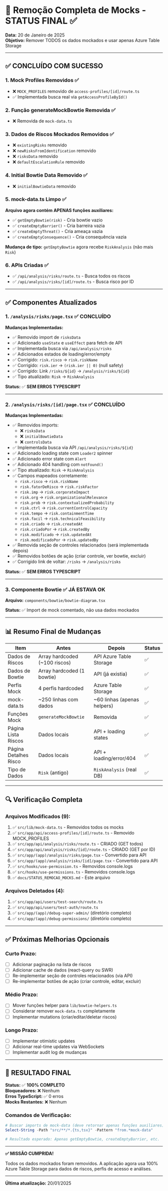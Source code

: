 # 🧹 Remoção Completa de Mocks - STATUS FINAL ✅

**Data:** 20 de Janeiro de 2025  
**Objetivo:** Remover TODOS os dados mockados e usar apenas Azure Table Storage

---

## ✅ CONCLUÍDO COM SUCESSO

### 1. Mock Profiles Removidos ✅
- ❌ `MOCK_PROFILES` removido de `access-profiles/[id]/route.ts`
- ✅ Implementada busca real via `getAccessProfileById()`

### 2. Função generateMockBowtie Removida ✅
- ❌ Removida de `mock-data.ts`

### 3. Dados de Riscos Mockados Removidos ✅
- ❌ `existingRisks` removido
- ❌ `newRisksFromIdentification` removido
- ❌ `risksData` removido
- ❌ `defaultEscalationRule` removido

### 4. Initial Bowtie Data Removido ✅
- ❌ `initialBowtieData` removido

### 5. mock-data.ts Limpo ✅
**Arquivo agora contém APENAS funções auxiliares:**
- ✅ `getEmptyBowtie(risk)` - Cria bowtie vazio
- ✅ `createEmptyBarrier()` - Cria barreira vazia
- ✅ `createEmptyThreat()` - Cria ameaça vazia
- ✅ `createEmptyConsequence()` - Cria consequência vazia

**Mudança de tipo:** `getEmptyBowtie` agora recebe `RiskAnalysis` (não mais `Risk`)

### 6. APIs Criadas ✅
- ✅ `/api/analysis/risks/route.ts` - Busca todos os riscos
- ✅ `/api/analysis/risks/[id]/route.ts` - Busca risco por ID

---

## ✅ Componentes Atualizados

### 1. `/analysis/risks/page.tsx` ✅ **CONCLUÍDO**

**Mudanças Implementadas:**
- ✅ Removido import de `risksData`
- ✅ Adicionado `useState` e `useEffect` para fetch de API
- ✅ Implementada busca via `/api/analysis/risks`
- ✅ Adicionados estados de loading/error/empty
- ✅ Corrigido: `risk.risco` → `risk.riskName`
- ✅ Corrigido: `risk.ier` → `(risk.ier || 0)` (null safety)
- ✅ Corrigido: Link `/risks/${id}` → `/analysis/risks/${id}`
- ✅ Tipo atualizado: `Risk` → `RiskAnalysis`

**Status:** ✅ **SEM ERROS TYPESCRIPT**

---

### 2. `/analysis/risks/[id]/page.tsx` ✅ **CONCLUÍDO**

**Mudanças Implementadas:**
- ✅ Removidos imports:
  - ❌ `risksData` 
  - ❌ `initialBowtieData`
  - ❌ `controlsData`
- ✅ Implementada busca via API `/api/analysis/risks/${id}`
- ✅ Adicionado loading state com `Loader2` spinner
- ✅ Adicionado error state com `Alert`
- ✅ Adicionado 404 handling com `notFound()`
- ✅ Tipo atualizado: `Risk` → `RiskAnalysis`
- ✅ Campos mapeados corretamente:
  - `risk.risco` → `risk.riskName`
  - `risk.fatorDeRisco` → `risk.riskFactor`
  - `risk.imp` → `risk.corporateImpact`
  - `risk.org` → `risk.organizationalRelevance`
  - `risk.prob` → `risk.contextualizedProbability`
  - `risk.ctrl` → `risk.currentControlCapacity`
  - `risk.tempo` → `risk.containmentTime`
  - `risk.facil` → `risk.technicalFeasibility`
  - `risk.criado` → `risk.createdAt`
  - `risk.criadoPor` → `risk.createdBy`
  - `risk.modificado` → `risk.updatedAt`
  - `risk.modificadoPor` → `risk.updatedBy`
- ✅ Removida seção de controles relacionados (será implementada depois)
- ✅ Removidos botões de ação (criar controle, ver bowtie, excluir)
- ✅ Corrigido link de voltar: `/risks` → `/analysis/risks`

**Status:** ✅ **SEM ERROS TYPESCRIPT**

---

### 3. Componente Bowtie ✅ **JÁ ESTAVA OK**

**Arquivo:** `components/bowtie/bowtie-diagram.tsx`

**Status:** ✅ Import de mock comentado, não usa dados mockados

---

## 📊 Resumo Final de Mudanças

| Item | Antes | Depois | Status |
|------|-------|--------|--------|
| Dados de Riscos | Array hardcoded (~100 riscos) | API Azure Table Storage | ✅ |
| Dados de Bowtie | Array hardcoded (1 bowtie) | API (já existia) | ✅ |
| Perfis Mock | 4 perfis hardcoded | Azure Table Storage | ✅ |
| mock-data.ts | ~250 linhas com dados | ~60 linhas (apenas helpers) | ✅ |
| Funções Mock | `generateMockBowtie` | Removida | ✅ |
| Página Lista Riscos | Dados locais | API + loading states | ✅ |
| Página Detalhes Risco | Dados locais | API + loading/error/404 | ✅ |
| Tipo de Dados | `Risk` (antigo) | `RiskAnalysis` (real DB) | ✅ |

---

## 🔍 Verificação Completa

### Arquivos Modificados (9):
1. ✅ `src/lib/mock-data.ts` - Removidos todos os mocks
2. ✅ `src/app/api/access-profiles/[id]/route.ts` - Removido MOCK_PROFILES
3. ✅ `src/app/api/analysis/risks/route.ts` - CRIADO (GET todos)
4. ✅ `src/app/api/analysis/risks/[id]/route.ts` - CRIADO (GET por ID)
5. ✅ `src/app/(app)/analysis/risks/page.tsx` - Convertido para API
6. ✅ `src/app/(app)/analysis/risks/[id]/page.tsx` - Convertido para API
7. ✅ `src/hooks/use-permission.ts` - Removidos console.logs
8. ✅ `src/hooks/use-permissions.ts` - Removidos console.logs
9. ✅ `docs/STATUS_REMOCAO_MOCKS.md` - Este arquivo

### Arquivos Deletados (4):
1. ✅ `src/app/api/users/test-search/route.ts`
2. ✅ `src/app/api/users/test-auth/route.ts`
3. ✅ `src/app/(app)/debug-super-admin/` (diretório completo)
4. ✅ `src/app/(app)/debug-permissions/` (diretório completo)

---

## ✅ Próximas Melhorias Opcionais

### Curto Prazo:
- [ ] Adicionar paginação na lista de riscos
- [ ] Adicionar cache de dados (react-query ou SWR)
- [ ] Re-implementar seção de controles relacionados (via API)
- [ ] Re-implementar botões de ação (criar controle, editar, excluir)

### Médio Prazo:
- [ ] Mover funções helper para `lib/bowtie-helpers.ts`
- [ ] Considerar remover `mock-data.ts` completamente
- [ ] Implementar mutations (criar/editar/deletar riscos)

### Longo Prazo:
- [ ] Implementar otimistic updates
- [ ] Adicionar real-time updates via WebSockets
- [ ] Implementar audit log de mudanças

---

## 🎉 RESULTADO FINAL

**Status:** ✅ **100% COMPLETO**  
**Bloqueadores:** ❌ Nenhum  
**Erros TypeScript:** ✅ 0 erros  
**Mocks Restantes:** ❌ Nenhum  

### Comandos de Verificação:
```powershell
# Buscar imports de mock-data (deve retornar apenas funções auxiliares)
Select-String -Path "src/**/*.{ts,tsx}" -Pattern "from.*mock-data"

# Resultado esperado: Apenas getEmptyBowtie, createEmptyBarrier, etc.
```

---

**✅ MISSÃO CUMPRIDA!** 

Todos os dados mockados foram removidos. A aplicação agora usa 100% Azure Table Storage para dados de riscos, perfis de acesso e análises.

---

**Última atualização:** 20/01/2025
